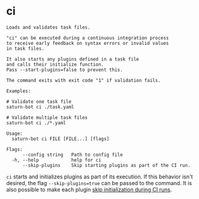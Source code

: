 # ci

```{.text mdox-exec="./saturn-bot ci --help" title="ci"}
Loads and validates task files.

"ci" can be executed during a continuous integration process
to receive early feedback on syntax errors or invalid values
in task files.

It also starts any plugins defined in a task file
and calls their initialize function.
Pass --start-plugins=false to prevent this.

The command exits with exit code "1" if validation fails.

Examples:

# Validate one task file
saturn-bot ci ./task.yaml

# Validate multiple task files
saturn-bot ci ./*.yaml

Usage:
  saturn-bot ci FILE [FILE...] [flags]

Flags:
      --config string   Path to config file
  -h, --help            help for ci
      --skip-plugins    Skip starting plugins as part of the CI run.
```

`ci` starts and initializes plugins as part of its execution.
If this behavior isn't desired, the flag `--skip-plugins=true` can be passed to the command.
It is also possible to make each plugin
[skip initialization during CI runs](../task/plugins/index.md#skip-initialization-during-ci-runs).
